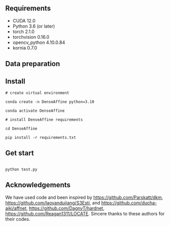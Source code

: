 ## Requirements
- CUDA 12.0
- Python 3.6 (or later)
- torch 2.1.0
- torchvision 0.16.0
- opencv_python 4.10.0.84
- kornia 0.7.0
## Data preparation



## Install 

```shell
# create virtual environment

conda create -n DenseAffine python=3.10

conda activate DenseAffine

# install DenseAffine requirements

cd DenseAffine

pip install -r requirements.txt

```

## Get start


```shell

python test.py 

```
## Acknowledgements

We have used code and been inspired by https://github.com/Parskatt/dkm, https://github.com/laoyandujiang/S3Esti, and https://github.com/ducha-aiki/affnet, https://github.com/DagnyT/hardnet, https://github.com/Reagan1311/LOCATE. Sincere thanks to these authors for their codes.
